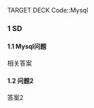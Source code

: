 TARGET DECK
Code::Mysql

### 1 SD

#### 1.1 Mysql问题
相关答案
<!--ID: 1737709138912-->



#### 1.2 问题2
答案2
<!--ID: 1737709138918-->






